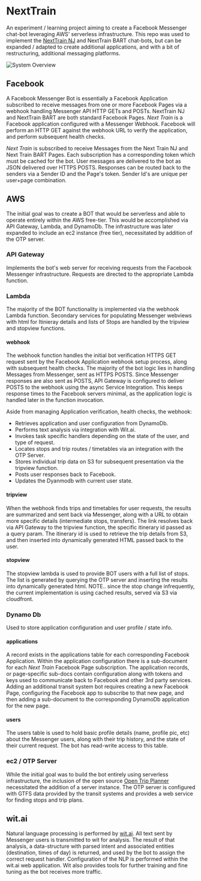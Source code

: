 # NextTrain
An experiment / learning project aiming to create a Facebook Messenger chat-bot leveraging AWS' serverless infrastructure.  This repo was  used to implement the [NextTrain NJ](https://www.youtube.com/watch?v=KGYNqNDJiuM) and NextTrain BART chat-bots, but can be expanded / adapted to create additional applications, and with a bit of restructuring, additional messaging platforms.

![System Overview](/doc/NextTrainNJ_diagram.png?raw=true "NextTrain.. System Overview")


## Facebook

A Facebook Messenger Bot is essentially a Facebook Application subscribed to receive messages from one or more Facebook Pages via a webhook handling Messenger API HTTP GETs and POSTs.   NextTrain NJ and NextTrain BART are both standard Facebook Pages.  *Next Train* is a Facebook application configured with a Messenger Webhook.  Facebook will perform an HTTP GET against the webhook URL to verify the application, and perform subsequent health checks.

*Next Train* is subscribed to receive Messages from the Next Train NJ and Next Train BART Pages.  Each subscription has a corresponding token which must be cached for the bot.  User messages are delivered to the bot as JSON delivered over HTTPS POSTS.  Responses can be routed back to the senders via a Sender ID and the Page's token.  Sender Id's are unique per user+page combination.  

## AWS

The initial goal was to create a BOT that would be serverless and able to operate entirely within the AWS free-tier.  This would be accomplished via API Gateway, Lambda, and DynamoDb.  The infrastructure was later expanded to include an ec2 instance (free tier), necessitated by addition of the OTP server.

### API Gateway

Implements the bot's web server for receiving requests from the Facebook Messenger infrastructure.  Requests are directed to the appropriate Lambda function.

### Lambda

The majority of the BOT functionality is implemented via the webhook Lambda function.  Secondary services for populating Messenger webviews with html for Itinieray details and lists of Stops are handled by the tripview and stopview functions.

#### webhook

The webhook function handles the initial bot verification HTTPS GET request sent by the Facebook Application webhook setup process, along with subsequent health checks.   The majority of the bot logic lies in handling Messages from Messenger, sent as HTTPS POSTS.  Since Messenger responses are also sent as POSTS, API Gateway is configured to deliver POSTS to the webhook using the async Service Integration. This keeps response times to the Facebook servers minimal, as the application logic is handled later in the function invocation.

Aside from managing Application verification, health checks, the webhook:
* Retrieves application and user configuration from DynamoDb.
* Performs text analysis via integration with Wit.ai.
* Invokes task specific handlers depending on the state of the user, and type of request.
* Locates stops and trip routes / timetables via an integration with the OTP Server.
* Stores individual trip data on S3 for subsequent presentation via the tripview function.
* Posts user responses back to Facebook.
* Updates the Dyanmodb with current user state.

#### tripview 

When the webhook finds trips and timetables for user requests, the results are summarized and sent back via Messenger, along with a URL to obtain more specific details (intermediate stops, transfers).  The link resolves back via API Gateway to the tripview function, the specific itinerary id passed as a query param.  The itinerary id is used to retrieve the trip details from S3, and then inserted into dynamically generated HTML passed back to the user.

#### stopview
The stopview lambda is used to provide BOT users with a full list of stops.  The list is generated by querying the OTP server and inserting the results into dynamically generated html.   NOTE.. since the stop change infrequently, the current implementation is using cached results, served via S3 via cloudfront.

### Dynamo Db
Used to store application configuration and user profile / state info.

#### applications
A record exists in the applications table for each corresponding Facebook Application.  Within the application configuration there is a sub-document for each *Next Train* Facebook Page subscription.  The application records, or page-specific sub-docs contain configuration along with tokens and keys used to communicate back to Facebook and other 3rd party services.   Adding an additional transit system bot requires creating a new Facebook Page, configuring the Facebook app to subscribe to that new page, and then adding a sub-document to the corresponding DynamoDb application for the new page.

#### users
The users table is used to hold basic profile details (name, profile pic, etc) about the Messenger users, along with their trip history, and the state of their current request.  The bot has read-write access to this table.

### ec2 / OTP Server
While the initial goal was to build the bot entirely using serverless infrastructure, the inclusion of the open source [Open Trip Planner](http://www.opentripplanner.org/) necessitated the addition of a server instance.  The OTP server is configured with GTFS data provided by the transit systems and provides a web service for finding stops and trip plans.

## wit.ai
Natural language processing is performed by [wit.ai](http://wit.ai).  All text sent by Messenger users is transmitted to wit for analysis.  The result of that analysis, a data-structure with parsed intent and associated entities (destination, times of day) is returned, and used by the bot to assign the correct request handler.  Configuration of the NLP is performed within the wit.ai web application.  Wit also provides tools for further training and fine tuning as the bot receives more traffic.





